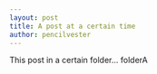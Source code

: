 ```yaml
---
layout: post
title: A post at a certain time
author: pencilvester
---
```



This post in a certain folder... folderA
